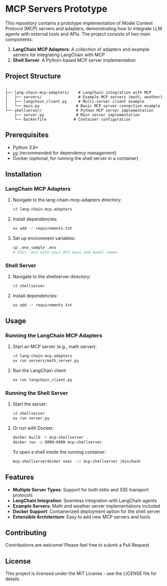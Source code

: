 # MCP Servers Prototype

This repository contains a prototype implementation of Model Context Protocol (MCP) servers and adapters, demonstrating how to integrate LLM agents with external tools and APIs. The project consists of two main components:

1. **LangChain MCP Adapters**: A collection of adapters and example servers for integrating LangChain with MCP
2. **Shell Server**: A Python-based MCP server implementation

## Project Structure

```
.
├── lang-chain-mcp-adapters/    # LangChain integration with MCP
│   ├── servers/                # Example MCP servers (math, weather)
│   ├── langchain_client.py     # Multi-server client example
│   └── main.py                # Basic MCP server connection example
└── shellserver/               # Python MCP server implementation
    ├── server.py              # Main server implementation
    └── Dockerfile            # Container configuration
```

## Prerequisites

- Python 3.8+
- [uv](https://github.com/astral-sh/uv) (recommended for dependency management)
- Docker (optional, for running the shell server in a container)

## Installation

### LangChain MCP Adapters

1. Navigate to the lang-chain-mcp-adapters directory:

   ```bash
   cd lang-chain-mcp-adapters
   ```

2. Install dependencies:

   ```bash
   uv add -r requirements.txt
   ```

3. Set up environment variables:

   ```bash
   cp .env_sample .env
   # Edit .env with your API keys and model names
   ```

### Shell Server

1. Navigate to the shellserver directory:

   ```bash
   cd shellserver
   ```

2. Install dependencies:

   ```bash
   uv add -r requirements.txt
   ```

## Usage

### Running the LangChain MCP Adapters

1. Start an MCP server (e.g., math server):

   ```bash
   cd lang-chain-mcp-adapters
   uv run servers/math_server.py
   ```

2. Run the LangChain client:

   ```bash
   uv run langchain_client.py
   ```

### Running the Shell Server

1. Start the server:

   ```bash
   cd shellserver
   uv run server.py
   ```

2. Or run with Docker:

   ```bash
   docker build -t mcp-shellserver .
   docker run -p 8000:8000 mcp-shellserver
   ```

   To open a shell inside the running container:

   ```bash
   mcp-shellserverdocker exec -it mcp-shellserver /bin/bash
   ```

## Features

- **Multiple Server Types**: Support for both stdio and SSE transport protocols
- **LangChain Integration**: Seamless integration with LangChain agents
- **Example Servers**: Math and weather server implementations included
- **Docker Support**: Containerized deployment option for the shell server
- **Extensible Architecture**: Easy to add new MCP servers and tools

## Contributing

Contributions are welcome! Please feel free to submit a Pull Request.

## License

This project is licensed under the MIT License - see the LICENSE file for details.
